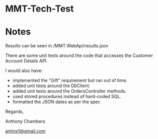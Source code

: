 # MMT-Tech-Test

# Notes

Results can be seen in /MMT.WebApi/results.json

There are some unit tests around the code that accesses the Customer Account Details API.

I would also have:
 - implemented the "Gift" requirement but ran out of time.
 - added unit tests around the DbClient.
 - added unit tests around the OrdersController methods.
 - used stored procedures instead of hard-coded SQL.
 - formatted the JSON dates as per the spec


Regards,

Anthony Chambers

antmx1@gmail.com
